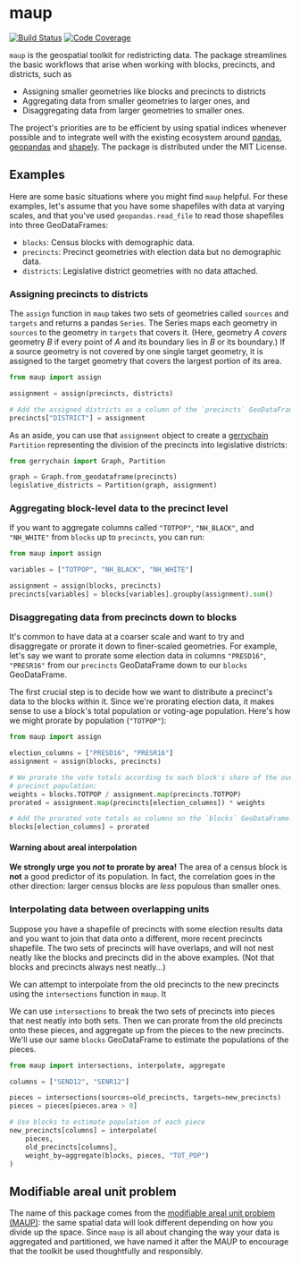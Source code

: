 # maup

[![Build
Status](https://travis-ci.com/maxhully/spatial-ops.svg?branch=master)](https://travis-ci.com/maxhully/spatial-ops)
[![Code
Coverage](https://codecov.io/gh/maxhully/spatial-ops/branch/master/graph/badge.svg)](https://codecov.io/gh/maxhully/spatial-ops)

`maup` is the geospatial toolkit for redistricting data. The package streamlines
the basic workflows that arise when working with blocks, precincts, and districts,
such as

-   Assigning smaller geometries like blocks and precincts to districts
-   Aggregating data from smaller geometries to larger ones, and
-   Disaggregating data from larger geometries to smaller ones.

The project's priorities are to be efficient by using spatial
indices whenever possible and to integrate well with the existing ecosystem
around [pandas](https://pandas.pydata.org/), [geopandas](https://geopandas.org)
and [shapely](https://shapely.readthedocs.io/en/latest/). The
package is distributed under the MIT License.

## Examples

Here are some basic situations where you might find `maup` helpful. For
these examples, let's assume that you have some shapefiles with data at
varying scales, and that you've used `geopandas.read_file` to read those
shapefiles into three GeoDataFrames:

-   `blocks`: Census blocks with demographic data.
-   `precincts`: Precinct geometries with election data but no demographic data.
-   `districts`: Legislative district geometries with no data attached.

### Assigning precincts to districts

The `assign` function in `maup` takes two sets of geometries
called `sources` and `targets` and returns a pandas `Series`. The Series maps each
geometry in `sources` to the geometry in `targets` that covers it.
(Here, geometry _A_ _covers_ geometry _B_ if every point of _A_ and its
boundary lies in _B_ or its boundary.) If a source geometry is not covered by
one single target geometry, it is assigned to the target geometry that covers
the largest portion of its area.

```python
from maup import assign

assignment = assign(precincts, districts)

# Add the assigned districts as a column of the `precincts` GeoDataFrame:
precincts["DISTRICT"] = assignment
```

As an aside, you can use that `assignment` object to create a
[gerrychain](https://gerrychain.readthedocs.io/en/latest/) `Partition`
representing the division of the precincts into legislative districts:

```python
from gerrychain import Graph, Partition

graph = Graph.from_geodataframe(precincts)
legislative_districts = Partition(graph, assignment)
```

### Aggregating block-level data to the precinct level

If you want to aggregate columns called `"TOTPOP"`, `"NH_BLACK"`, and
`"NH_WHITE"` from `blocks` up to `precincts`, you can run:

```python
from maup import assign

variables = ["TOTPOP", "NH_BLACK", "NH_WHITE"]

assignment = assign(blocks, precincts)
precincts[variables] = blocks[variables].groupby(assignment).sum()
```

### Disaggregating data from precincts down to blocks

It's common to have data at a coarser scale and want to try and
disaggregate or prorate it down to finer-scaled geometries. For example,
let's say we want to prorate some election data in columns `"PRESD16"`,
`"PRESR16"` from our `precincts` GeoDataFrame down to our `blocks`
GeoDataFrame.

The first crucial step is to decide how we want to distribute a precinct's data
to the blocks within it. Since we're prorating election data, it makes sense to
use a block's total population or voting-age population. Here's how we might
prorate by population (`"TOTPOP"`):

```python
from maup import assign

election_columns = ["PRESD16", "PRESR16"]
assignment = assign(blocks, precincts)

# We prorate the vote totals according to each block's share of the overall
# precinct population:
weights = blocks.TOTPOP / assignment.map(precincts.TOTPOP)
prorated = assignment.map(precincts[election_columns]) * weights

# Add the prorated vote totals as columns on the `blocks` GeoDataFrame:
blocks[election_columns] = prorated
```

#### Warning about areal interpolation

**We strongly urge you _not_ to prorate by area!** The area of a census block is **not**
a good predictor of its population. In fact, the correlation goes in the other direction:
larger census blocks are _less_ populous than smaller ones.

### Interpolating data between overlapping units

Suppose you have a shapefile of precincts with some election results data
and you want to join that data onto a different, more recent precincts shapefile.
The two sets of precincts will have overlaps, and will not nest neatly like
the blocks and precincts did in the above examples. (Not that blocks and
precincts always nest neatly...)

We can attempt to interpolate from the old precincts to the new precincts
using the `intersections` function in `maup`. It

We can use `intersections` to break the two sets of precincts into pieces
that nest neatly into both sets. Then we can prorate from the old precincts
onto these pieces, and aggregate up from the pieces to the new precincts.
We'll use our same `blocks` GeoDataFrame to estimate the populations of the
pieces.

```python
from maup import intersections, interpolate, aggregate

columns = ["SEND12", "SENR12"]

pieces = intersections(sources=old_precincts, targets=new_precincts)
pieces = pieces[pieces.area > 0]

# Use blocks to estimate population of each piece
new_precincts[columns] = interpolate(
    pieces,
    old_precincts[columns],
    weight_by=aggregate(blocks, pieces, "TOT_POP")
)
```

## Modifiable areal unit problem

The name of this package comes from the
[modifiable areal unit problem (MAUP)](https://en.wikipedia.org/wiki/Modifiable_areal_unit_problem):
the same spatial data will look different depending on how you divide up the space.
Since `maup` is all about changing the way your data is aggregated and partitioned, we have named it
after the MAUP to encourage that the toolkit be used thoughtfully and responsibly.
